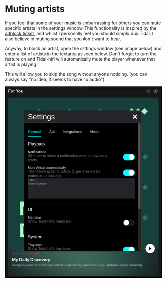# Muting artists

If you feel that some of your music is embarrassing for others you can mute specific artists in the settings window.
This functionality is inspired by the [adblock ticket](https://github.com/Mastermindzh/tidal-hifi/issues/112), and whilst I personally feel you should simply buy Tidal, I also believe in muting sound that you don't want to hear.

Anyway, to block an artist, open the settings window (see image below) and enter a list of artists in the textarea as seen below.
Don't forget to turn the feature on and Tidal-hifi will automatically mute the player whenever that artist is playing.

This will allow you to skip the song without anyone noticing. (you can always say "no idea, it seems to have no audio").

![muted artists settings window](./settings-muted-artists.png)
